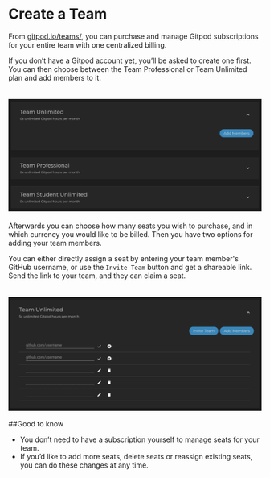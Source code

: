 # Create a Team
From [gitpod.io/teams/](https://gitpod.io/teams/), you can purchase and manage Gitpod subscriptions for your entire team with one centralized billing. 

If you don’t have a Gitpod account yet, you’ll be asked to create one first. You can then choose between the Team Professional or Team Unlimited plan and add members to it.  
<br><br>
![team-subscription-add-member](./images/team-subscription-add-member.png)
<br><br>
Afterwards you can choose how many seats you wish to purchase, and in which currency you would like to be billed. 
Then you have two options for adding your team members. 

You can either directly assign a seat by entering your team member's GitHub username, or use the `Invite Team` button and get a shareable link. Send the link to your team, and they can claim a seat.  
<br><br>
![team-subscription](./images/team-subscription.png)

##Good to know
* You don’t need to have a subscription yourself to manage seats for your team. 
* If you’d like to add more seats, delete seats or reassign existing seats, you can do these changes at any time. 
<br><br>
